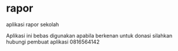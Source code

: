 # rapor
aplikasi rapor sekolah

Aplikasi ini bebas digunakan
apabila berkenan untuk donasi silahkan hubungi pembuat aplikasi 0816564142
